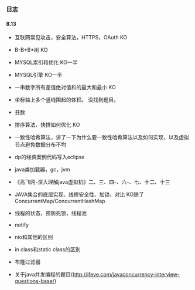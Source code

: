 ### 日志

#### 8.13

- 互联网常见攻击，安全算法，HTTPS，OAuth      KO
- B-B+B*树    KO
- MYSQL索引和优化    KO一半
- MYSQL引擎   KO一半
- 一串数字所有差值绝对值和的最大和最小   KO
- 坐标轴上多个竖线围起的体积。  没找到题目。
- 丑数
- 排序算法，快排如何优化  KO
- 一致性哈希算法，讲了一下为什么要一致性哈希算法以及如何实现，以及虚拟节点避免数据分布不均
- dp的经典案例代码写入eclipse




- java类加载器，gc，jvm
- 《高飞网-深入理解java虚拟机》二、三、四-、六-、七、十二、十三


- JAVA集合的底层实现、线程安全性、加锁、对比    KO除了ConcurrentMap/ConcurrentHashMap
- 线程的状态，预防死锁，线程池
- notify
- nio和其他的区别
- in class和static class的区别
- 布隆过滤器
- 关于java并发编程的题目(http://ifeve.com/javaconcurrency-interview-questions-base/)

